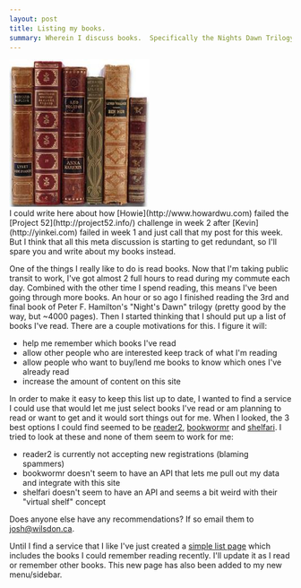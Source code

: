 ```yaml
---
layout: post
title: Listing my books.
summary: Wherein I discuss books.  Specifically the Nights Dawn Trilogy.
---
```


<div class="floatyimg"><img src="/images/books.jpg" title="Books" alt="Books" /></div>
I could write here about how [Howie](http://www.howardwu.com) failed the [Project 52](http://project52.info/) challenge in week 2 after [Kevin](http://yinkei.com) failed in week 1 and just call that my post for this week.  But I think that all this meta discussion is starting to get redundant, so I'll spare you and write about my books instead.

One of the things I really like to do is read books.  Now that I'm taking public transit to work, I've got almost 2 full hours to read during my commute each day.  Combined with the other time I spend reading, this means I've been going through more books.  An hour or so ago I finished reading the 3rd and final book of Peter F. Hamilton's "Night's Dawn" trilogy (pretty good by the way, but ~4000 pages).  Then I started thinking that I should put up a list of books I've read.  There are a couple motivations for this.  I figure it will:

 * help me remember which books I've read
 * allow other people who are interested keep track of what I'm reading
 * allow people who want to buy/lend me books to know which ones I've already read
 * increase the amount of content on this site

In order to make it easy to keep this list up to date, I wanted to find a service I could use that would let me just select books I've read or am planning to read or want to get and it would sort things out for me.  When I looked, the 3 best options I could find seemed to be [reader2](http://reader2.com), [bookwormr](http://www.bookwormr.com) and [shelfari](http://www.shelfari.com).  I tried to look at these and none of them seem to work for me:

 * reader2 is currently not accepting new registrations (blaming spammers)
 * bookwormr doesn't seem to have an API that lets me pull out my data and integrate with this site
 * shelfari doesn't seem to have an API and seems a bit weird with their "virtual shelf" concept

Does anyone else have any recommendations?  If so email them to <josh@wilsdon.ca>.

Until I find a service that I like I've just created a [simple list page](/books) which includes the books I could remember reading recently.  I'll update it as I read or remember other books.  This new page has also been added to my new menu/sidebar.
